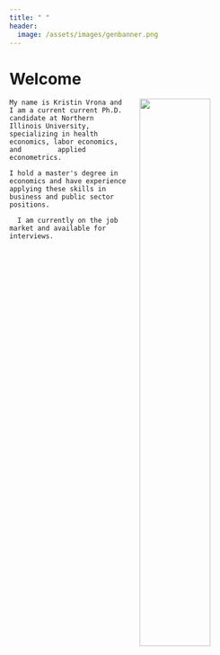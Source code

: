 ```yaml
---
title: " "
header:
  image: /assets/images/genbanner.png
---
```


# Welcome​

  <img src="https://github.com/ECON-691/Jekyll-for-Job-Market/blob/master/assets/images/headshotbench.jpg?raw=true" width="50%" hspace="20" align="right">

    My name is Kristin Vrona and I am a current current Ph.D. candidate at Northern Illinois University, specializing in health economics, labor economics, and         applied econometrics.

    I hold a master's degree in economics and have experience applying these skills in business and public sector positions.

      I am currently on the job market and available for interviews. 






